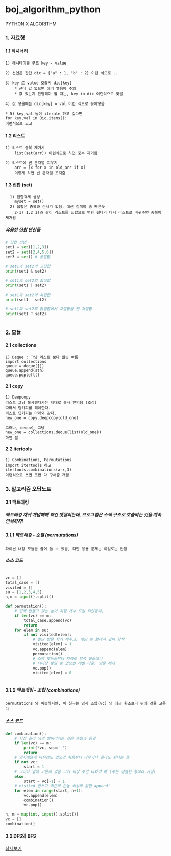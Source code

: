 # boj_algorithm_python
PYTHON X ALGORITHM  
### 1. 자료형  
#### 1.1 딕셔너리
    1) 해시테이블 구조 key - value
    
    2) 선언은 간단 dic = {"a" : 1, "b" : 2} 이런 식으로 ..
    
    3) key 로 value 호출시 dic[key]
        * 근데 값 없으면 에러 뱉음에 주의
        * 값 있는지 판별해야 할 때는, key in dic 이런식으로 찾음
        
    4) 값 넣을때는 dic[key] = val 이런 식으로 꽂아넣음  
    
    * 5) key,val 둘이 iterate 하고 싶다면
    for key,val in Dic.items(): 
    이런식으로 고고
      
#### 1.2 리스트 
    1) 리스트 중복 제거시 
        list(set(arr)) 이런식으로 하면 중복 제거됨
        
    2) 리스트에 빈 문자열 지우기
        arr = [x for x in old_arr if x] 
        이렇게 하면 빈 문자열 조져줌
        
#### 1.3 집합 (set)
      1) 집합객체 생성 
        myset = set()
      2) 집합은 중복과 순서가 없음, 대신 검색이 좀 빠른듯
        2-1) 1.2 1)과 같이 리스트를 집합으로 변환 했다가 다시 리스트로 바꿔주면 중복이 제거됨

##### 유용한 집합 연산들
~~~python
# 집합 선언
set1 = set([1,2,3])
set2 = set([2,4,5,6])
set3 = set() # 공집합
 
# set1과 set2의 교집합
print(set1 & set2)
 
# set1과 set2의 합집합
print(set1 | set2)
 
# set1과 set2의 차집합
print(set1 - set2)

# set1과 set2의 합집합에서 교집합을 뺀 차집합
print(set1 ^ set2)
  
~~~

### 2. 모듈  
#### 2.1 collections
    1) Deque : 그냥 리스트 보다 훨씬 빠름 
    import collections
    queue = deque([])
    queue.append(sth)
    queue.popleft()
         
#### 2.1 copy
    1) Deepcopy
    리스트 그냥 복사했다가는 제대로 복사 안먹음 (조심)
    따라서 딥카피를 해야한다.
    리스트 딥카피는 아래와 같다.
    new_one = copy.deepcopy(old_one)
      
    그러나, deque는 그냥 
    new_one = collections.deque(list(old_one)) 
    하면 됨
      
#### 2.2 itertools
    1) Combinations, Permutations
    import itertools 하고
    itertools.combinations(arr,3) 
    이런식으로 쓰면 조합 다 구해줌 개꿀
      

### 3. 알고리즘 오답노트
#### 3.1 백트래킹 
##### 백트래킹 재귀 개념때매 약간 헷깔리는데, 프로그램은 스택 구조로 호출되는 것을 계속 인식하자!
##### 3.1.1 백트래킹 - 순열 (permutations)
    파이썬 내장 모듈을 끌어 쓸 수 있음, 다만 응용 문제는 이걸로는 안됨
##### 소스 코드
~~~python

vc = []
total_case = []
visited = []
su = [1,2,3,4,5]
n,m = input().split()

def permutation():
    # 현재 만들고 있는 놈이 지정 개수 도달 되었을때,
    if len(vc) == m:
        total_case.append(vc)
        return 
    for elem in su:
        if not visited[elem]:
            # 일단 방문 처리 해주고, 해당 놈 붙여서 깊이 탐색
            visited[elem] = 1
            vc.append(elem)
            permutation()
            # 스택 윗놈들부터 차례로 탐색 했을테니 
            # 더이상 붙일 놈 없으면 레벨 다운, 방문 해제
            vc.pop()
            visited[elem] = 0
                      
~~~

##### 3.1.2 백트래킹 - 조합 (combinations)
    permutations 와 비슷하지만, 이 친구는 임시 조합(vc) 의 최근 원소보다 뒤에 것을 고른다
##### 소스 코드
~~~python 
def combination():
    # 지정 길이 되면 뱉어버리는 것은 순열과 동일
    if len(vc) == m:
        print(*vc, sep=' ')
        return
    # 임시배열에 아무것도 없으면 처음부터 아무거나 골라도 된다는 뜻
    if not vc:
        start = 1
    # 그러나 앞에 고른게 있음 그거 이상 수만 나와야 해 (수는 정렬된 형태라 가정)
    else:
        start = vc[-1] + 1
    # visited 안쓰고 최근의 쓴놈 이상의 값만 append!
    for elem in range(start, n+1):
        vc.append(elem)
        combination()
        vc.pop()

n, m = map(int, input().split())
vc = []
combination()
~~~

#### 3.2 DFS와 BFS
[상세보기](https://github.com/Donsworkout/boj_algorithm_python/blob/master/bfs_dfs/DFS_practice.py)